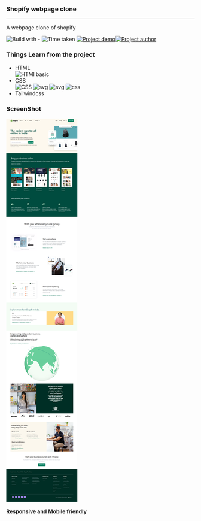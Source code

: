 ### Shopify webpage clone
-----
A webpage clone of shopify

![Build with -](https://img.shields.io/badge/Build%20with-HTML%26CSS-orange) ![Time taken](https://img.shields.io/badge/Time%20Taken-10%20hrs%20%2050%20mins-blue) [![Project demo](https://img.shields.io/badge/Live%20Demo-Click%20me-success)](https://shopify101clone.netlify.app/ "project demo")[![Project author](https://img.shields.io/badge/Author-Ngamlenmang%20Touthang-9cf)](https://github.com/MTouthang/ "MTouthang")


### Things Learn from the project
- HTML   
![HTMl basic](https://img.shields.io/badge/-tags%20an%20structuring%20of%20tag-blue)     
- CSS  
![CSS](https://img.shields.io/badge/-Positioning%20and%20flex%20box%20-orange)
![svg](https://img.shields.io/badge/svg-working%20with%20svg%20image-lightgrey)
![svg](https://img.shields.io/badge/svg-changing%20color%20of%20svg%20image%20with%20fill%20property-brightgreen)
![css](https://img.shields.io/badge/line--height-Adjacent%20sibling%20selectors-yellowgreen)
- Tailwindcss
### ScreenShot
![Project screenshot](./thumbnail.png)

**Responsive and Mobile friendly**